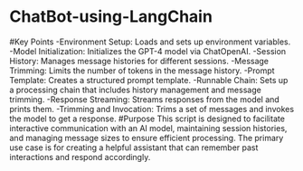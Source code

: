 # ChatBot-using-LangChain
#Key Points
-Environment Setup: Loads and sets up environment variables.
-Model Initialization: Initializes the GPT-4 model via ChatOpenAI.
-Session History: Manages message histories for different sessions.
-Message Trimming: Limits the number of tokens in the message history.
-Prompt Template: Creates a structured prompt template.
-Runnable Chain: Sets up a processing chain that includes history management and message trimming.
-Response Streaming: Streams responses from the model and prints them.
-Trimming and Invocation: Trims a set of messages and invokes the model to get a response.
#Purpose
This script is designed to facilitate interactive communication with an AI model, maintaining session histories, and managing message sizes to ensure efficient processing. The primary use case is for creating a helpful assistant that can remember past interactions and respond accordingly.

